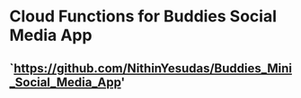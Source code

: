 # Cloud Functions for Buddies Social Media App
## `https://github.com/NithinYesudas/Buddies_Mini_Social_Media_App'

